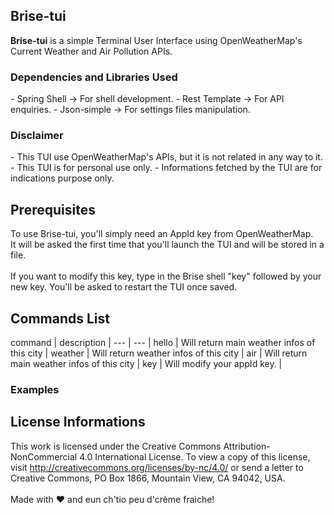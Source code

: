 

<h2>Brise-tui</h2>

<b>Brise-tui</b> is a simple Terminal User Interface using OpenWeatherMap's Current Weather and Air Pollution APIs.
<br>

<h3>Dependencies and Libraries Used</h3>
- Spring Shell -> For shell development.
- Rest Template -> For API enquiries.
- Json-simple -> For settings files manipulation.

<h3>Disclaimer</h3>
- This TUI use OpenWeatherMap's APIs, but it is not related in any way to it.
- This TUI is for personal use only.
- Informations fetched by the TUI are for indications purpose only.

<h2>Prerequisites</h2>
To use Brise-tui, you'll simply need an AppId key from OpenWeatherMap. <br>
It will be asked the first time that you'll launch the TUI and will be stored in a file. <br> <br>
If you want to modify this key, type in the Brise shell "key" followed by your new key. You'll be asked to restart the TUI once saved.

<h2>Commands List </h2>
 command | description | 
 --- | --- |
 hello <city> <country ISO code> <state ISO code> | Will return main weather infos of this city | 
 weather <city> <country ISO code> <state ISO code> | Will return weather infos of this city | 
 air <city> <country ISO code> <state ISO code> | Will return main weather infos of this city | 
 key <AppId key>  | Will modify your appId key. | 

<h3> Examples </h3>


<h2> License Informations </h2>

This work is licensed under the Creative Commons Attribution-NonCommercial 4.0 International License. To view a copy of this license, visit http://creativecommons.org/licenses/by-nc/4.0/ or send a letter to Creative Commons, PO Box 1866, Mountain View, CA 94042, USA.
<br> <br>Made with ❤ and eun ch'tio peu d'crème fraiche!